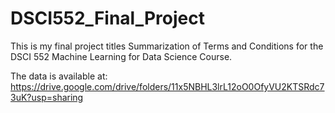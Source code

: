 # DSCI552_Final_Project

This is my final project titles Summarization of Terms and Conditions for the DSCI 552 Machine Learning for Data Science Course. 

The data is available at: https://drive.google.com/drive/folders/11x5NBHL3lrL12oO0OfyVU2KTSRdc73uK?usp=sharing

